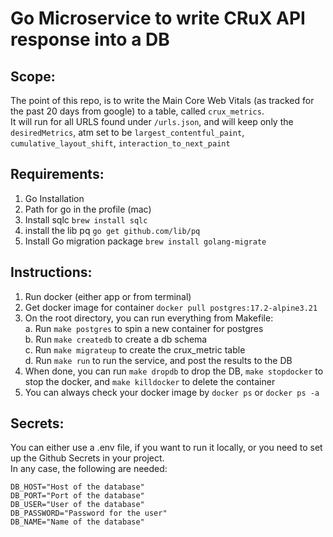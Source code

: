 # Go Microservice to write CRuX API response into a DB  
  
  
## Scope:  
The point of this repo, is to write the Main Core Web Vitals (as tracked for the past 20 days from google) to a table, called `crux_metrics`.  
It will run for all URLS found under `/urls.json`, and will keep only the `desiredMetrics`, atm set to be `largest_contentful_paint`, `cumulative_layout_shift`, `interaction_to_next_paint`  


## Requirements:
1. Go Installation
2. Path for go in the profile (mac)
3. Install sqlc `brew install sqlc`
4. install the lib pq `go get github.com/lib/pq`
5. Install Go migration package `brew install golang-migrate`


## Instructions:
1. Run docker (either app or from terminal)
2. Get docker image for container `docker pull postgres:17.2-alpine3.21`
3. On the root directory, you can run everything from Makefile:  
a. Run `make postgres` to spin a new container for postgres  
b. Run `make createdb` to create a db schema  
c. Run `make migrateup` to create the crux_metric table   
d. Run `make run` to run the service, and post the results to the DB
4. When done, you can run `make dropdb` to drop the DB, `make stopdocker` to stop the docker, and `make killdocker` to delete the container  
5. You can always check your docker image by `docker ps` or `docker ps -a` 


## Secrets: 
You can either use a .env file, if you want to run it locally, or you need to set up the Github Secrets in your project.   
In any case, the following are needed:
```CRUX_API_KEY="your crux api key"    
DB_HOST="Host of the database"    
DB_PORT="Port of the database"    
DB_USER="User of the database"    
DB_PASSWORD="Password for the user"    
DB_NAME="Name of the database"